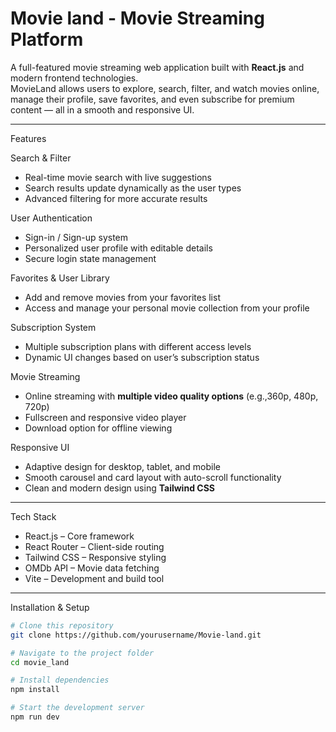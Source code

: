 #  Movie land - Movie Streaming Platform

A full-featured movie streaming web application built with **React.js** and modern frontend technologies.  
MovieLand allows users to explore, search, filter, and watch movies online, manage their profile, save favorites, and even subscribe for premium content — all in a smooth and responsive UI.

---

Features

 Search & Filter  
- Real-time movie search with live suggestions  
- Search results update dynamically as the user types  
- Advanced filtering for more accurate results

 User Authentication  
- Sign-in / Sign-up system  
- Personalized user profile with editable details  
- Secure login state management

 Favorites & User Library  
- Add and remove movies from your favorites list  
- Access and manage your personal movie collection from your profile

 Subscription System  
- Multiple subscription plans with different access levels  
- Dynamic UI changes based on user’s subscription status

 Movie Streaming  
- Online streaming with **multiple video quality options** (e.g.,360p, 480p, 720p)  
- Fullscreen and responsive video player  
- Download option for offline viewing

 Responsive UI  
- Adaptive design for desktop, tablet, and mobile  
- Smooth carousel and card layout with auto-scroll functionality  
- Clean and modern design using **Tailwind CSS**

---

 Tech Stack

- React.js – Core framework  
- React Router – Client-side routing  
- Tailwind CSS – Responsive styling  
- OMDb API – Movie data fetching  
- Vite – Development and build tool

---

 Installation & Setup

```bash
# Clone this repository
git clone https://github.com/yourusername/Movie-land.git

# Navigate to the project folder
cd movie_land

# Install dependencies
npm install

# Start the development server
npm run dev
